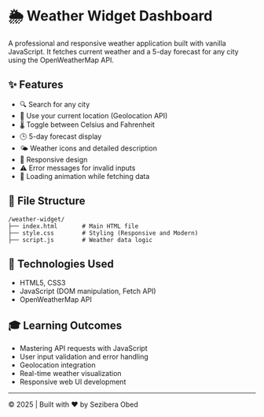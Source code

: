 # 🌦️ Weather Widget Dashboard

A professional and responsive weather application built with vanilla JavaScript. It fetches current weather and a 5-day forecast for any city using the OpenWeatherMap API.

## ✨ Features

- 🔍 Search for any city
- 📍 Use your current location (Geolocation API)
- 🌡️ Toggle between Celsius and Fahrenheit
- 🕒 5-day forecast display
- 🌤️ Weather icons and detailed description
- 📱 Responsive design
- ⚠️ Error messages for invalid inputs
- 🔄 Loading animation while fetching data

## 📁 File Structure

```
/weather-widget/
├── index.html       # Main HTML file
├── style.css        # Styling (Responsive and Modern)
├── script.js        # Weather data logic
```

## 🔧 Technologies Used

- HTML5, CSS3
- JavaScript (DOM manipulation, Fetch API)
- OpenWeatherMap API

## 🎓 Learning Outcomes

- Mastering API requests with JavaScript
- User input validation and error handling
- Geolocation integration
- Real-time weather visualization
- Responsive web UI development

---

© 2025 | Built with ❤️ by Sezibera Obed
